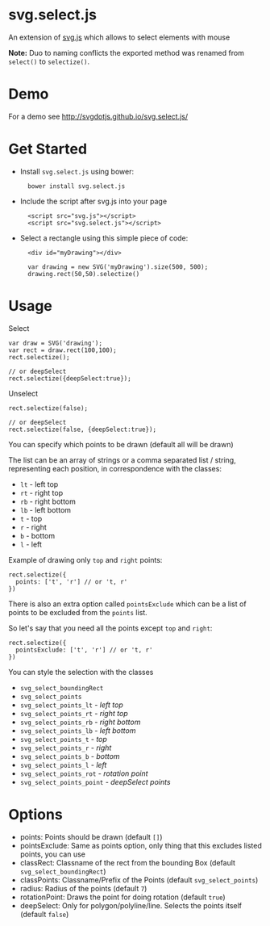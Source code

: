 svg.select.js
=============

An extension of [svg.js](https://github.com/svgdotjs/svg.js) which allows to select elements with mouse

**Note:** Duo to naming conflicts the exported method was renamed from `select()` to `selectize()`.

# Demo

For a demo see http://svgdotjs.github.io/svg.select.js/

# Get Started

- Install `svg.select.js` using bower:

		bower install svg.select.js

- Include the script after svg.js into your page

		<script src="svg.js"></script>
		<script src="svg.select.js"></script>

- Select a rectangle using this simple piece of code:

		<div id="myDrawing"></div>

		var drawing = new SVG('myDrawing').size(500, 500);
		drawing.rect(50,50).selectize()

# Usage

Select

    var draw = SVG('drawing');
	var rect = draw.rect(100,100);
    rect.selectize();

	// or deepSelect
	rect.selectize({deepSelect:true});

Unselect

    rect.selectize(false);

	// or deepSelect
	rect.selectize(false, {deepSelect:true});

You can specify which points to be drawn (default all will be drawn)

The list can be an array of strings or a comma separated list / string, representing each position, in correspondence with the classes:

* `lt` - left top
* `rt` - right top
* `rb` - right bottom
* `lb` - left bottom
* `t` - top
* `r` - right
* `b` - bottom
* `l` - left

Example of drawing only `top` and `right` points:

    rect.selectize({
      points: ['t', 'r'] // or 't, r'
    })

There is also an extra option called `pointsExclude` which can be a list of points to be excluded from the `points` list.

So let's say that you need all the points except `top` and `right`:

    rect.selectize({
      pointsExclude: ['t', 'r'] // or 't, r'
    })

You can style the selection with the classes

- `svg_select_boundingRect`
- `svg_select_points`
- `svg_select_points_lt` - *left top*
- `svg_select_points_rt` - *right top*
- `svg_select_points_rb` - *right bottom*
- `svg_select_points_lb` - *left bottom*
- `svg_select_points_t`  - *top*
- `svg_select_points_r`  - *right*
- `svg_select_points_b`  - *bottom*
- `svg_select_points_l`  - *left*
- `svg_select_points_rot` - *rotation point*
- `svg_select_points_point` - *deepSelect points*


# Options

- points: Points should be drawn (default `[]`)
- pointsExclude: Same as points option, only thing that this excludes listed points, you can use
- classRect: Classname of the rect from the bounding Box (default `svg_select_boundingRect`)
- classPoints: Classname/Prefix of the Points (default `svg_select_points`)
- radius: Radius of the points (default `7`)
- rotationPoint: Draws the point for doing rotation (default `true`)
- deepSelect: Only for polygon/polyline/line. Selects the points itself (default `false`)